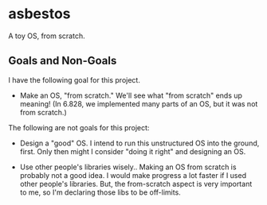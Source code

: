 asbestos
========

A toy OS, from scratch.

Goals and Non-Goals
-------------------

I have the following goal for this project.

  * Make an OS, "from scratch."  We'll see what "from scratch" ends up
    meaning!  (In 6.828, we implemented many parts of an OS, but it
    was not from scratch.)

The following are not goals for this project:

  * Design a "good" OS.  I intend to run this unstructured OS into the
    ground, first.  Only then might I consider "doing it right" and
    designing an OS.

  * Use other people's libraries wisely..  Making an OS from scratch
    is probably not a good idea.  I would make progress a lot faster
    if I used other people's libraries.  But, the from-scratch aspect
    is very important to me, so I'm declaring those libs to be
    off-limits.
